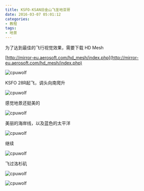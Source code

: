 ```yaml
---
title: KSFO-KSAN旧金山飞圣地亚哥
date: 2016-03-07 05:01:12
categories:
- 教程
tags:
- 地景
---
```


为了达到最佳的飞行视觉效果，需要下载 HD Mesh

[http://mirror-eu.aerosoft.com/hd_mesh/index.php](http://mirror-eu.aerosoft.com/hd_mesh/index.php)

![cpuwolf](/images/data/attachment/201603/07/125955z60cv69f0crxfx91.jpg)


KSFO 28R起飞，调头向南爬升

![cpuwolf](/images/data/attachment/201603/08/225330aphp0djzje5jahhn.jpg)

感觉地景还挺美的

![cpuwolf](/images/data/attachment/201603/08/225645d6rzrlo9lu6ru7ro.jpg)

美丽的海岸线，以及蓝色的太平洋

![cpuwolf](/images/data/attachment/201603/08/225819bwzp1jna0011d4ws.jpg)

继续

![cpuwolf](/images/data/attachment/201603/08/225902jfr2pfd923nz9wfo.jpg)

飞过洛杉矶

![cpuwolf](/images/data/attachment/201603/08/225958hqzo4veuuezeuobo.jpg)



![cpuwolf](/images/data/attachment/201603/08/230031tb7blgrqt353h347.jpg)


